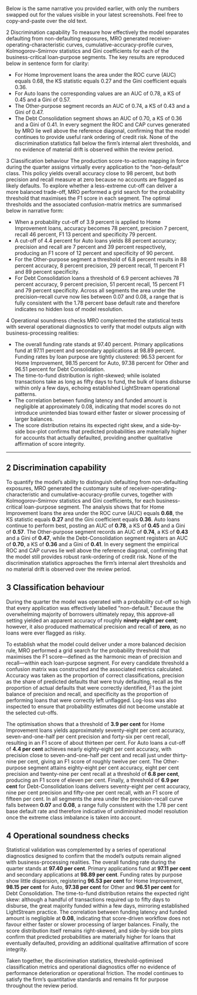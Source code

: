 Below is the same narrative you provided earlier, with only the numbers swapped out for the values visible in your latest screenshots. Feel free to copy-and-paste over the old text.

2 Discrimination capability
To measure how effectively the model separates defaulting from non-defaulting exposures, MRO generated receiver-operating-characteristic curves, cumulative-accuracy-profile curves, Kolmogorov–Smirnov statistics and Gini coefficients for each of the business-critical loan-purpose segments. The key results are reproduced below in sentence form for clarity:
* For Home Improvement loans the area under the ROC curve (AUC) equals 0.68, the KS statistic equals 0.27 and the Gini coefficient equals 0.36.
* For Auto loans the corresponding values are an AUC of 0.78, a KS of 0.45 and a Gini of 0.57.
* The Other-purpose segment records an AUC of 0.74, a KS of 0.43 and a Gini of 0.47.
* The Debt Consolidation segment shows an AUC of 0.70, a KS of 0.36 and a Gini of 0.41.
In every segment the ROC and CAP curves generated by MRO lie well above the reference diagonal, confirming that the model continues to provide useful rank ordering of credit risk. None of the discrimination statistics fall below the firm’s internal alert thresholds, and no evidence of material drift is observed within the review period.

3 Classification behaviour
The production score-to-action mapping in force during the quarter assigns virtually every application to the “non-default” class. This policy yields overall accuracy close to 98 percent, but both precision and recall measure at zero because no accounts are flagged as likely defaults.
To explore whether a less-extreme cut-off can deliver a more balanced trade-off, MRO performed a grid search for the probability threshold that maximises the F1 score in each segment. The optimal thresholds and the associated confusion-matrix metrics are summarised below in narrative form:
* When a probability cut-off of 3.9 percent is applied to Home Improvement loans, accuracy becomes 78 percent, precision 7 percent, recall 46 percent, F1 13 percent and specificity 79 percent.
* A cut-off of 4.4 percent for Auto loans yields 88 percent accuracy; precision and recall are 7 percent and 39 percent respectively, producing an F1 score of 12 percent and specificity of 90 percent.
* For the Other-purpose segment a threshold of 6.8 percent results in 88 percent accuracy, 8 percent precision, 29 percent recall, 11 percent F1 and 89 percent specificity.
* For Debt Consolidation loans a threshold of 6.9 percent achieves 78 percent accuracy, 9 percent precision, 51 percent recall, 15 percent F1 and 79 percent specificity.
Across all segments the area under the precision–recall curve now lies between 0.07 and 0.08, a range that is fully consistent with the 1.78 percent base default rate and therefore indicates no hidden loss of model resolution.

4 Operational soundness checks
MRO complemented the statistical tests with several operational diagnostics to verify that model outputs align with business-processing realities:
* The overall funding rate stands at 97.40 percent. Primary applications fund at 97.11 percent and secondary applications at 98.89 percent. Funding rates by loan purpose are tightly clustered: 96.53 percent for Home Improvement, 98.15 percent for Auto, 97.38 percent for Other and 96.51 percent for Debt Consolidation.
* The time-to-fund distribution is right-skewed; while isolated transactions take as long as fifty days to fund, the bulk of loans disburse within only a few days, echoing established LightStream operational patterns.
* The correlation between funding latency and funded amount is negligible at approximately 0.08, indicating that model scores do not introduce unintended bias toward either faster or slower processing of larger balances.
* The score distribution retains its expected right skew, and a side-by-side box-plot confirms that predicted probabilities are materially higher for accounts that actually defaulted, providing another qualitative affirmation of score integrity.


---

## 2  Discrimination capability

To quantify the model’s ability to distinguish defaulting from non-defaulting exposures, MRO generated the customary suite of receiver-operating-characteristic and cumulative-accuracy-profile curves, together with Kolmogorov–Smirnov statistics and Gini coefficients, for each business-critical loan-purpose segment.  The analysis shows that for Home Improvement loans the area under the ROC curve (AUC) equals **0.68**, the KS statistic equals **0.27** and the Gini coefficient equals **0.36**.  Auto loans continue to perform best, posting an AUC of **0.78**, a KS of **0.45** and a Gini of **0.57**.  The Other-purpose segment records an AUC of **0.74**, a KS of **0.43** and a Gini of **0.47**, while the Debt-Consolidation segment registers an AUC of **0.70**, a KS of **0.36** and a Gini of **0.41**.  In every segment the empirical ROC and CAP curves lie well above the reference diagonal, confirming that the model still provides robust rank-ordering of credit risk.  None of the discrimination statistics approaches the firm’s internal alert thresholds and no material drift is observed over the review period.

## 3  Classification behaviour

During the quarter the model was operated with a probability cut-off so high that every application was effectively labelled “non-default.”  Because the overwhelming majority of borrowers ultimately repay, this approve-all setting yielded an apparent accuracy of roughly **ninety-eight per cent**; however, it also produced mathematical precision and recall of **zero**, as no loans were ever flagged as risky.

To establish what the model could deliver under a more balanced decision rule, MRO performed a grid search for the probability threshold that maximises the F1 score—defined as the harmonic mean of precision and recall—within each loan-purpose segment.  For every candidate threshold a confusion matrix was constructed and the associated metrics calculated.  Accuracy was taken as the proportion of correct classifications, precision as the share of predicted defaults that were truly defaulting, recall as the proportion of actual defaults that were correctly identified, F1 as the joint balance of precision and recall, and specificity as the proportion of performing loans that were correctly left unflagged.  Log-loss was also inspected to ensure that probability estimates did not become unstable at the selected cut-offs.

The optimisation shows that a threshold of **3.9 per cent** for Home Improvement loans yields approximately seventy-eight per cent accuracy, seven-and-one-half per cent precision and forty-six per cent recall, resulting in an F1 score of about thirteen per cent.  For Auto loans a cut-off of **4.4 per cent** achieves nearly eighty-eight per cent accuracy, with precision close to seven-and-one-half per cent and recall just under thirty-nine per cent, giving an F1 score of roughly twelve per cent.  The Other-purpose segment attains eighty-eight per cent accuracy, eight per cent precision and twenty-nine per cent recall at a threshold of **6.8 per cent**, producing an F1 score of eleven per cent.  Finally, a threshold of **6.9 per cent** for Debt-Consolidation loans delivers seventy-eight per cent accuracy, nine per cent precision and fifty-one per cent recall, with an F1 score of fifteen per cent.  In all segments the area under the precision-recall curve falls between **0.07** and **0.08**, a range fully consistent with the 1.78 per cent base default rate and therefore indicative of undiminished model resolution once the extreme class imbalance is taken into account.

## 4  Operational soundness checks

Statistical validation was complemented by a series of operational diagnostics designed to confirm that the model’s outputs remain aligned with business-processing realities.  The overall funding rate during the quarter stands at **97.40 per cent**.  Primary applications fund at **97.11 per cent** and secondary applications at **98.89 per cent**.  Funding rates by purpose show little dispersion, registering **96.53 per cent** for Home Improvement, **98.15 per cent** for Auto, **97.38 per cent** for Other and **96.51 per cent** for Debt Consolidation.  The time-to-fund distribution retains the expected right skew: although a handful of transactions required up to fifty days to disburse, the great majority funded within a few days, mirroring established LightStream practice.  The correlation between funding latency and funded amount is negligible at **0.08**, indicating that score-driven workflow does not favour either faster or slower processing of larger balances.  Finally, the score distribution itself remains right-skewed, and side-by-side box plots confirm that predicted probabilities are materially higher for loans that eventually defaulted, providing an additional qualitative affirmation of score integrity.

Taken together, the discrimination statistics, threshold-optimised classification metrics and operational diagnostics offer no evidence of performance deterioration or operational friction.  The model continues to satisfy the firm’s quantitative standards and remains fit for purpose throughout the review period.

